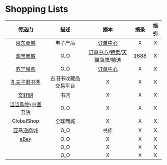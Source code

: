 <style type="text/css">
#content {margin-left: 20px;}
#content table {width:1300px;}
</style>
# Shopping Lists

| [传送门](../navigation.md#sp) | 描述 | 摘本 | 摘录 | 摘引 |
|:---:|:---:|:---:|:---:|:---:|
| [京东商城](https://www.jd.com/) | 电子产品 | [订单中心](https://order.jd.com/center/list.action) | X | X |
| [淘宝商城](https://ai.taobao.com/) | O_O | [订单中心](https://buyertrade.taobao.com/trade/itemlist/list_bought_items.htm)/[特卖](https://temai.taobao.com/)/[天猫商城](https://www.tmall.com/)/[精选](https://pages.tmall.com/wow/portal/act/jxtmall) | [1688](https://www.1688.com/) | X |
| [苏宁易购](https://www.suning.com/) | O_O | [订单中心](https://order.suning.com/order/orderList.do) | X | X |
| [孔夫子旧书网](https://www.kongfz.com/) | 古旧书收藏品交易平台 | X | X | X |
| [文轩网](https://www.winxuan.com/) | 书店 | X | X | X |
| [当当购物](http://www.dangdang.com/)/[中图书店](http://www.bookschina.com/) | O_O | X | X | X |
| GlobalShop | 全球商城 | X | X | X |
| [亚马逊商城](https://www.amazon.cn/) | O_O | [书库](https://www.amazon.cn/b?ie=UTF8&node=1974754071) | X | X |
| [eBay](https://www.ebay.com/) | O_O | X | X | X |
| []() | O_O | X | X | X |
| []() | O_O | X | X | X |
